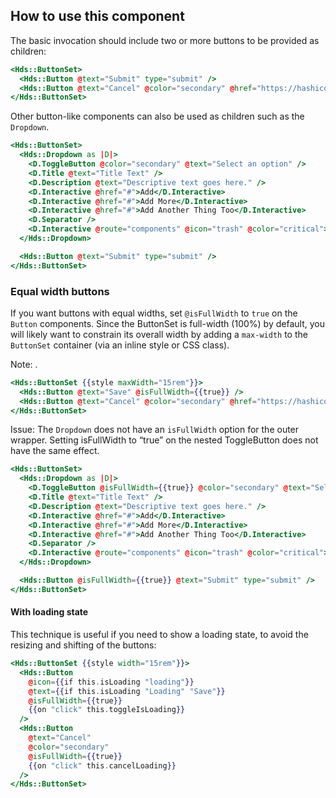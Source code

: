 ## How to use this component

The basic invocation should include two or more buttons to be provided as children:

```handlebars
<Hds::ButtonSet>
  <Hds::Button @text="Submit" type="submit" />
  <Hds::Button @text="Cancel" @color="secondary" @href="https://hashicorp.com" />
</Hds::ButtonSet>
```

Other button-like components can also be used as children such as the `Dropdown`.

```handlebars
<Hds::ButtonSet>
  <Hds::Dropdown as |D|>
    <D.ToggleButton @color="secondary" @text="Select an option" />
    <D.Title @text="Title Text" />
    <D.Description @text="Descriptive text goes here." />
    <D.Interactive @href="#">Add</D.Interactive>
    <D.Interactive @href="#">Add More</D.Interactive>
    <D.Interactive @href="#">Add Another Thing Too</D.Interactive>
    <D.Separator />
    <D.Interactive @route="components" @icon="trash" @color="critical">Delete</D.Interactive>
  </Hds::Dropdown>

  <Hds::Button @text="Submit" type="submit" />
</Hds::ButtonSet>
```

### Equal width buttons

If you want buttons with equal widths, set `@isFullWidth` to `true` on the `Button` components. Since the ButtonSet is full-width (100%) by default, you will likely want to constrain its overall width by adding a `max-width` to the `ButtonSet` container (via an inline style or CSS class).

Note: .

```handlebars
<Hds::ButtonSet {{style maxWidth="15rem"}}>
  <Hds::Button @text="Save" @isFullWidth={{true}} />
  <Hds::Button @text="Cancel" @color="secondary" @href="https://hashicorp.com" @isFullWidth={{true}} />
</Hds::ButtonSet>
```

Issue: The `Dropdown` does not have an `isFullWidth` option for the outer wrapper. Setting isFullWidth to “true” on the nested ToggleButton does not have the same effect.

```handlebars
<Hds::ButtonSet>
  <Hds::Dropdown as |D|>
    <D.ToggleButton @isFullWidth={{true}} @color="secondary" @text="Select an option" />
    <D.Title @text="Title Text" />
    <D.Description @text="Descriptive text goes here." />
    <D.Interactive @href="#">Add</D.Interactive>
    <D.Interactive @href="#">Add More</D.Interactive>
    <D.Interactive @href="#">Add Another Thing Too</D.Interactive>
    <D.Separator />
    <D.Interactive @route="components" @icon="trash" @color="critical">Delete</D.Interactive>
  </Hds::Dropdown>

  <Hds::Button @isFullWidth={{true}} @text="Submit" type="submit" />
</Hds::ButtonSet>
```

#### With loading state

This technique is useful if you need to show a loading state, to avoid the resizing and shifting of the buttons:

```handlebars
<Hds::ButtonSet {{style width="15rem"}}>
  <Hds::Button
    @icon={{if this.isLoading "loading"}}
    @text={{if this.isLoading "Loading" "Save"}}
    @isFullWidth={{true}}
    {{on "click" this.toggleIsLoading}}
  />
  <Hds::Button
    @text="Cancel"
    @color="secondary"
    @isFullWidth={{true}}
    {{on "click" this.cancelLoading}}
  />
</Hds::ButtonSet>
```
